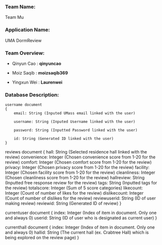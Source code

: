 ### **Team Name**: 
Team Mu

### **Application Name**: 
UMA DormReview

### **Team Overview**:
- Qinyun Cao : **qinyuncao**

- Moiz Saqib : **moizsaqib369**

- Yingxun Wei : **Laurenwei**

### **Database Description**:
    username document
    {
        email: String (Inputed UMass email linked with the user)
  
        username: String (Inputed Username linked with the user)
  
        password: String (Inputted Password linked with the user)
  
        id: String (Generated ID linked with the user)
    }

reviews document
{
  hall: String (Selected residence hall linked with the review)
  convenience: Integer (Chosen convenience score from 1-20 for the review)
  comfort: Integer (Chosen comfort score from 1-20 for the review)
  privacy: Integer (Chosen privacy score from 1-20 for the review)
  facility: Integer (Chosen facility score from 1-20 for the review)
  cleanliness: Integer (Chosen cleanliness score from 1-20 for the review)
  hallreview: String (Inputted free response review for the review)
  tags: String (Inputted tags for the review)
  totalscore: Integer (Sum of 5 score categories)
  likecount: Integer (Count of number of likes for the review)
  dislikecount: Integer (Count of number of dislikes for the review)
  reviewuserid: String (ID of user making review)
  reviewid: String (Generated ID of review)
}

currentuser document
{
  index: Integer (Index of item in document. Only one and always 0)
  userid: String (ID of user who is designated as current user)
}

currenthall document
{
  index: Integer (Index of item in document. Only one and always 0)
  hallid: String (The current hall (ex. Crabtree Hall) which is being explored on the review page)
}
